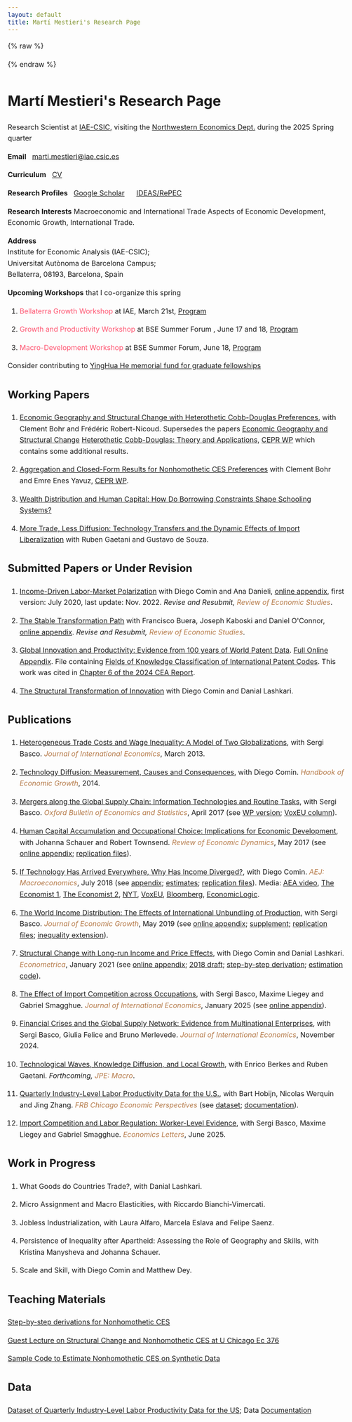 ```yaml
---
layout: default
title: Martí Mestieri's Research Page
---
```

<meta name="viewport" content="width=device-width, initial-scale=1">

{% raw %}
<style>
  blue {
  color: #B47846;  
} 
  pink {
  color: #FF5470; /* Vibrant coral pink */
  }

/* Set base styles */
body {
  font-size: 1.0rem;
  max-width: 80%;
  margin: auto;
  line-height: 1.6;
}

img {
  width: 25%;
  display: block;
  margin-left: 0;
  max-width: 100%; /* Ensures the image does not overflow */
  height: auto;
}

/* Responsive design for smaller screens */
@media (max-width: 768px) {
  body {
    font-size: 0.95rem;
    max-width: 90%;
  }
  
  img {
    width: 25%; /* Increase image size slightly on tablets */
  }
}

@media (max-width: 480px) {
  body {
    font-size: 0.85rem;
    max-width: 95%;
  }
  
  img {
    width: 50%; /* Make image bigger for small screens */
  }
}
</style>
{% endraw %}
<meta name="viewport" content="width=device-width, initial-scale=1">
# Martí Mestieri's Research Page
 <!-- #BFA887;  #AEBC21;
Senior Economist in the Economic Research Department at the Federal Reserve Bank of Chicago (on leave).
UPF Associate Professor and CREi Associate Researcher. <img src="marti-696x928.jpeg" alt="Martí Mestieri">
-->
Research Scientist at [IAE-CSIC](https://www.iae.csic.es/index.php?lang=ing), visiting the [Northwestern Economics Dept.](https://economics.northwestern.edu/) during the 2025 Spring quarter

**Email** &nbsp; marti.mestieri@iae.csic.es
  
**Curriculum** &nbsp; [CV](https://www.dropbox.com/scl/fi/asfq1wqgbykn11m32qtmi/mestieri_cv_sept24.pdf?rlkey=g09o0sxegt0qhypn4b5stzq43&dl=0)  

**Research Profiles** &nbsp; [Google Scholar](https://scholar.google.com/citations?user=jXvJF9MAAAAJ&hl=ca)&nbsp; &nbsp; &nbsp; [IDEAS/RePEC](https://ideas.repec.org/f/pme510.html)

**Research Interests**   Macroeconomic and International Trade Aspects of Economic Development, Economic Growth, International Trade.

**Address**  
Institute for Economic Analysis (IAE-CSIC);  
Universitat Autònoma de Barcelona Campus;  
Bellaterra, 08193, Barcelona, Spain


**Upcoming Workshops** that I co-organize this spring

1. <pink>Bellaterra Growth Workshop</pink> at IAE, March 21st, [Program](https://www.dropbox.com/scl/fi/5ox50yqhxci8d94ciwutt/BGW-2025-Program.pdf?rlkey=dugq315pnmxeohes9l9a1ocki&dl=0) 

3. <pink>Growth and Productivity Workshop</pink> at BSE Summer Forum , June 17 and 18, [Program](https://www.dropbox.com/scl/fi/2681ejbyoclf38th0vr5n/sf2025-program-growth-and-productivity.pdf?rlkey=0z8ncotl210qt3f7tq2on19m6&dl=0)

4. <pink>Macro-Development Workshop</pink> at BSE Summer Forum, June 18, [Program](https://www.dropbox.com/scl/fi/nyyz8swzf2u23u5no4635/sf2025-program-macro-development.pdf?rlkey=9manu9795kdt3ccomt0sdpinf&dl=0)


Consider contributing to [YingHua He memorial fund for graduate fellowships](https://riceconnect.rice.edu/donation/yinghua-he-memorial)
                                                                                 
## Working Papers

1.  [Economic Geography and Structural Change with Heterothetic
Cobb-Douglas Preferences](https://www.dropbox.com/scl/fi/xo7rapzw5rcoed6pvjf79/EcoGeo-StructChange-HCD.pdf?rlkey=ddjsji9a0rugt3mtncnyocf1n&dl=0), with Clement Bohr and Frédéric Robert-Nicoud. Supersedes the papers [Economic Geography and Structural Change](https://www.dropbox.com/scl/fi/bxhfrsu67d2nd9vpth9kk/BohrMestieriRobertnicoud.pdf?rlkey=mkg3m5n697su8r34flqa146lm&dl=0)  [Heterothetic Cobb-Douglas: Theory and Applications](https://www.dropbox.com/s/4ib6vfi0og7ixop/bmrn_hcd.pdf?dl=0), [CEPR WP](https://cepr.org/publications/dp18077) which contains some additional results.

2. [Aggregation and Closed-Form Results
for Nonhomothetic CES Preferences](https://www.dropbox.com/scl/fi/obu49nw8d74wyeh64fc9f/BMY_closedform.pdf?rlkey=inrafvfuv22xz0z58pgb9oeqy&dl=0) with Clement Bohr and Emre Enes Yavuz, [CEPR WP](https://cepr.org/publications/dp18606).

3. [Wealth Distribution and Human Capital: How Do Borrowing Constraints Shape Schooling Systems?](https://www.dropbox.com/s/w0fc7sthxh0mhtx/mestieri_wealthdistrib_humancapital.pdf?dl=0)

4. [More Trade, Less Diffusion: Technology Transfers and the Dynamic Effects of Import Liberalization](https://www.dropbox.com/scl/fi/y5l2ym51sj576dvtwt5en/dgm_mar2025.pdf?rlkey=e4bj483w6nidv67zyrj5crjcc&dl=0) with Ruben Gaetani and Gustavo de Souza.


## Submitted Papers or Under Revision

1. [Income-Driven Labor-Market Polarization](https://www.dropbox.com/s/4c3ow4flycqnymd/cdm.pdf?dl=0) with Diego Comin and Ana Danieli,
    [online appendix](https://www.dropbox.com/s/cu2hv6z8u9633rb/cdm_oa.pdf?dl=0), first version: July 2020, last update: Nov. 2022. *Revise and Resubmit,<blue> Review of Economic Studies</blue>*.
    

2. [The Stable Transformation Path](https://www.dropbox.com/scl/fi/42sxsm4ahgxeh9wgcwx8x/bkmo_july24.pdf?rlkey=3p22096kggjzi6zg2mopvgoj6&dl=0)
    with Francisco Buera, Joseph Kaboski and Daniel O'Connor, 
    [online appendix](https://www.dropbox.com/scl/fi/g9fxctt7edatpbjxvptm4/bkmo_oa_july24.pdf?rlkey=re54p78yaiczlqq1ilzq8teu4&dl=0). *Revise and Resubmit,<blue> Review of Economic Studies</blue>*.

3. [Global Innovation and Productivity: Evidence from 100 years of World Patent Data](https://www.dropbox.com/scl/fi/3nbtp328lugkp82lrytbn/bmm.pdf?rlkey=yaw5hgq9eav4vo6c7gt74ieuv&dl=0). [Full Online Appendix](https://www.dropbox.com/s/223f712mupuij5v/bmm_oa.pdf?dl=0). File containing [Fields of Knowledge Classification of International Patent Codes](https://www.dropbox.com/s/sne8ac9t22pwcy3/Fields_of_knowledge.csv?dl=0). This work was cited in [Chapter 6 of the 2024 CEA Report](https://www.whitehouse.gov/wp-content/uploads/2024/03/ERP-2024-CHAPTER-6.pdf).

4. [The Structural Transformation of Innovation](https://www.dropbox.com/scl/fi/v6hx2gn2g6g2hpmygllpk/CLM2.pdf?rlkey=0y9sjmiksgxm39w2pbep0zjq2&dl=0) with Diego Comin and Danial Lashkari.



## Publications

1. [Heterogeneous Trade Costs and Wage Inequality: A Model of Two Globalizations](https://www.dropbox.com/s/ek1tnn8osqoolx3/BM2G.pdf?dl=0), with Sergi Basco. *<blue>Journal of International Economics</blue>*, March 2013.

2. [Technology Diffusion: Measurement, Causes and Consequences](https://www.dropbox.com/s/wb4t5a6jn2qkfdx/CM_chapter.pdf?dl=0), with Diego Comin. *<blue>Handbook of Economic Growth</blue>*, 2014.

3. [Mergers along the Global Supply Chain: Information Technologies and Routine Tasks](https://www.dropbox.com/s/dbevybjgig53owv/BM_MandA.pdf?dl=0), with Sergi Basco. *<blue>Oxford Bulletin of Economics and Statistics</blue>*, April 2017 (see [WP version](https://www.dropbox.com/s/9zb0f8drntg5zz0/BM_MandAR.pdf?dl=0); [VoxEU column](http://www.voxeu.org/article/ict-and-global-supply-chains)).

4. [Human Capital Accumulation and Occupational Choice: Implications for Economic Development](https://www.dropbox.com/s/i9y5hhldhf8sf2z/MST_rev.pdf?dl=0), with Johanna Schauer and Robert Townsend. *<blue>Review of Economic Dynamics</blue>*, May 2017 (see [online appendix](https://www.dropbox.com/s/7nmwugrvgbw5q3a/MST_rev_onlineappendix.pdf?dl=0); [replication files](https://www.dropbox.com/s/p3wkhbsmytj9rnx/MST_replication_files.zip?dl=0)).

5. [If Technology Has Arrived Everywhere, Why Has Income Diverged?](https://www.dropbox.com/s/l04exb9tn9zcsdt/CM_transition.pdf?dl=0), with Diego Comin. *<blue>AEJ: Macroeconomics</blue>*, July 2018 (see [appendix](https://www.dropbox.com/s/hpmdrvmg5bbwe0p/CM_transition_appendix.pdf?dl=0); [estimates](https://www.dropbox.com/s/y34zbbnuji9mley/CM_online_results.csv?dl=0); [replication files](https://sites.google.com/site/martimestieri/replication%20files.zip?attredirects=0&d=1)). Media: [AEA video](https://www.aeaweb.org/research/technology-intensity-of-use-income-divergence), [The Economist 1](http://www.economist.com/news/briefing/21679448-pace-business-really-getting-quicker-creed-speed), [The Economist 2](https://www.economist.com/finance-and-economics/2023/07/16/your-employer-is-probably-unprepared-for-artificial-intelligence), [NYT](http://economix.blogs.nytimes.com/2013/05/10/technology-as-a-driver-of-growth-or-not/), [VoxEU](http://www.voxeu.org/article/technology-and-income-dynamics-1800-2000), [Bloomberg](http://www.bloomberg.com/news/2013-05-09/fed-in-2008-showed-panic-of-1907-was-excessive-cutting-research.html), [EconomicLogic](http://economiclogic.blogspot.com.es/2013/06/income-divergence-in-face-of-faster.html).

6. [The World Income Distribution: The Effects of International Unbundling of Production](https://www.dropbox.com/s/czqzvaqwtgmk5hs/BMU_rev.pdf?dl=0), with Sergi Basco. *<blue>Journal of Economic Growth</blue>*, May 2019 (see [online appendix](https://www.dropbox.com/s/sgwdn0qb2kwca8k/BMU_onlineappendix_rev.pdf?dl=0); [supplement](https://www.dropbox.com/s/teu5685tej9tt54/BMP3_additional_results_rev2.pdf?dl=0); [replication files](https://www.dropbox.com/s/94zy8f7iwh2yvvl/replication%20files%20bmp3.zip?dl=0); [inequality extension](https://www.dropbox.com/s/83ty9lv2lem87y1/BM_Trade_and_within_inequality.pdf?dl=0)).

7. [Structural Change with Long-run Income and Price Effects](https://www.dropbox.com/s/prta8e8rul85w6i/CLM_final.pdf?dl=0), with Diego Comin and Danial Lashkari. *<blue>Econometrica</blue>*, January 2021 (see [online appendix](https://www.dropbox.com/s/k0n1wc79z3u10ck/CLM_onlineappendix_final.pdf?dl=0); [2018 draft](https://www.dropbox.com/s/98e9tjnx3nhlhdd/CLM_rev2.pdf?dl=0); [step-by-step derivation](https://www.dropbox.com/s/b5r76pev48xo6is/nhcesstepbystep.pdf?dl=0); [estimation code](https://www.dropbox.com/s/adzdfl0najc7jc5/estimation_nhces.zip?dl=0)).

8. [The Effect of Import Competition across Occupations](https://www.dropbox.com/scl/fi/5atxvzy3830u57pg93v0f/blms_rev2.pdf?rlkey=02gzztb1bzbcc3db9547fk566&dl=0), with Sergi Basco, Maxime Liegey and Gabriel Smagghue. *<blue>Journal of International Economics</blue>*, January 2025 (see [online appendix](https://www.dropbox.com/scl/fi/r2gng6ycegyyaioicrl8g/blms_rev2_oa.pdf?rlkey=6ddy9deto2gv41qqavcrtrqu3&dl=0)).

9. [Financial Crises and the Global Supply Network: Evidence from Multinational Enterprises](https://www.dropbox.com/scl/fi/6b3lvswv3cnm98pwiyawd/BFMM_Economic_Crises_and_the_Global_Supply_Chain_rev.pdf?rlkey=szf700evtygpjqx8pji2icda0&dl=0), with Sergi Basco, Giulia Felice and Bruno Merlevede. *<blue>Journal of International Economics</blue>*, November 2024.

10. [Technological Waves, Knowledge Diffusion, and Local Growth](https://www.dropbox.com/scl/fi/jzjsn0dxzx366wj47qd4d/bgm.pdf?rlkey=ac1wvsimj4y7jpmccbkpse3bf&dl=0), with Enrico Berkes and Ruben Gaetani. *Forthcoming, <blue>JPE: Macro</blue>*.

11. [Quarterly Industry-Level Labor Productivity Data for the U.S.](https://www.dropbox.com/scl/fi/gcxep9beveqbb5ob52nnx/Productivity_EP.pdf?rlkey=o5vjpc8s941lq727tf6nazi27&dl=0), with Bart Hobijn, Nicolas Werquin and Jing Zhang. *<blue>FRB Chicago Economic Perspectives</blue>* (see [dataset](https://www.chicagofed.org/-/media/others/people/research-resources/hobijin-bart/qilp.xlsx); [documentation](https://www.chicagofed.org/-/media/others/people/research-resources/hobijin-bart/qilp-release-notes.pdf)).

12. [Import Competition and Labor Regulation: Worker-Level Evidence](https://www.dropbox.com/scl/fi/yj5s143szs60qsgupjkgs/blms_regulation.pdf?rlkey=47vw3afhl8tvhp5nufeia0kij&dl=0), with Sergi Basco, Maxime Liegey and Gabriel Smagghue. *<blue>Economics Letters</blue>*, June 2025.

    
## Work in Progress 

1. What Goods do Countries Trade?, with Danial Lashkari.

2. Micro Assignment and Macro Elasticities, with Riccardo Bianchi-Vimercati.

3. Jobless Industrialization, with Laura Alfaro, Marcela Eslava and Felipe Saenz.

4. Persistence of Inequality after Apartheid: Assessing the Role of Geography and Skills, with Kristina Manysheva and Johanna Schauer.

5. Scale and Skill, with Diego Comin and Matthew Dey.
   

## Teaching Materials

[Step-by-step derivations for Nonhomothetic CES](https://www.dropbox.com/s/b5r76pev48xo6is/nhcesstepbystep.pdf?dl=0)

[Guest Lecture on Structural Change and Nonhomothetic CES at U Chicago Ec 376](https://www.dropbox.com/s/desc962vwmcdbat/structural_change_lecture.pdf?dl=0)

[Sample Code to Estimate Nonhomothetic CES on Synthetic Data](https://www.dropbox.com/s/adzdfl0najc7jc5/estimation_nhces.zip?dl=0)


## Data

[Dataset of Quarterly Industry-Level Labor Productivity Data for the US](https://www.chicagofed.org/-/media/others/people/research-resources/hobijin-bart/qilp.xlsx); Data [Documentation](https://www.chicagofed.org/-/media/others/people/research-resources/hobijin-bart/qilp-release-notes.pdf)





